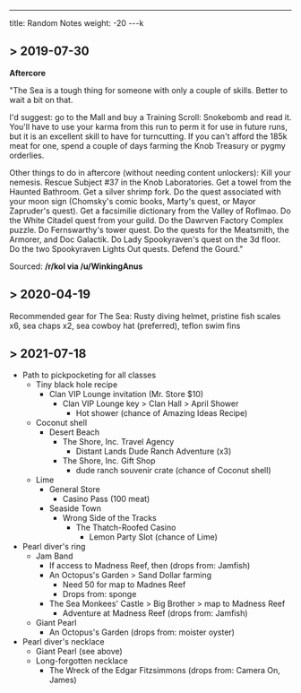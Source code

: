 ---
title: Random Notes
weight: -20
---k

## > 2019-07-30

**Aftercore**

"The Sea is a tough thing for someone with only a couple of skills. Better to wait a bit on that.

I'd suggest: go to the Mall and buy a Training Scroll: Snokebomb and read it. You'll have to use your karma from this run to perm it for use in future runs, but it is an excellent skill to have for turncutting. If you can't afford the 185k meat for one, spend a couple of days farming the Knob Treasury or pygmy orderlies.

Other things to do in aftercore (without needing content unlockers): Kill your nemesis. Rescue Subject #37 in the Knob Laboratories. Get a towel from the Haunted Bathroom. Get a silver shrimp fork. Do the quest associated with your moon sign (Chomsky's comic books, Marty's quest, or Mayor Zapruder's quest). Get a facsimilie dictionary from the Valley of Roflmao. Do the White Citadel quest from your guild. Do the Dawrven Factory Complex puzzle. Do Fernswarthy's tower quest. Do the quests for the Meatsmith, the Armorer, and Doc Galactik. Do Lady Spookyraven's quest on the 3d floor. Do the two Spookyraven Lights Out quests. Defend the Gourd."

Sourced: **/r/kol via /u/WinkingAnus**

## > 2020-04-19
Recommended gear for The Sea: Rusty diving helmet, pristine fish scales x6, sea chaps x2, sea cowboy hat (preferred), teflon swim fins

## > 2021-07-18
- Path to pickpocketing for all classes
    - Tiny black hole recipe
        - Clan VIP Lounge invitation (Mr. Store $10)
            - Clan VIP Lounge key > Clan Hall > April Shower
                - Hot shower (chance of Amazing Ideas Recipe)
    - Coconut shell
        - Desert Beach
            - The Shore, Inc. Travel Agency
                - Distant Lands Dude Ranch Adventure (x3)
            - The Shore, Inc. Gift Shop
                - dude ranch souvenir crate (chance of Coconut shell)
    - Lime
        - General Store
            - Casino Pass (100 meat)
        - Seaside Town
            - Wrong Side of the Tracks
                - The Thatch-Roofed Casino
                    - Lemon Party Slot (chance of Lime)
- Pearl diver's ring
    - Jam Band
        - If access to Madness Reef, then (drops from: Jamfish)
        - An Octopus's Garden > Sand Dollar farming
            - Need 50 for map to Madnes Reef
            - Drops from: sponge
        - The Sea Monkees' Castle > Big Brother > map to Madness Reef
            - Adventure at Madness Reef (drops from: Jamfish)
    - Giant Pearl
        - An Octopus's Garden (drops from: moister oyster)
- Pearl diver's necklace
    - Giant Pearl (see above)
    - Long-forgotten necklace
        - The Wreck of the Edgar Fitzsimmons (drops from: Camera On, James)
